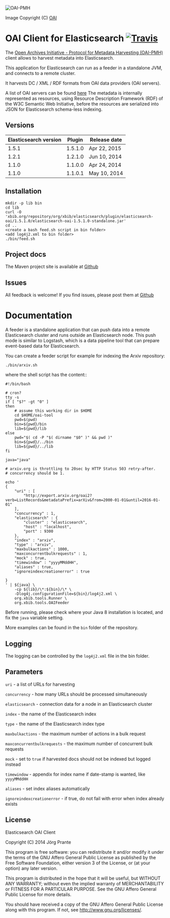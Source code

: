 ![OAI-PMH](https://github.com/jprante/elasticsearch-oai/raw/master/src/site/resources/OA200.gif)

Image Copyright (C) [OAI](http://www.openarchives.org/)

# OAI Client for Elasticsearch [![Travis](https://travis-ci.org/jprante/elasticsearch-oai.png)](https://travis-ci.org/jprante/elasticsearch-oai)

The [Open Archives Initiative - Protocol for Metadata Harvesting (OAI-PMH)](http://www.openarchives.org/pmh/)
client allows to harvest metadata into Elasticsearch.

This application for Elasticsearch can run as a feeder in a standalone JVM, and connects to a remote cluster.

It harvests DC / XML / RDF formats from OAI data providers (OAI servers).

A list of OAI servers can be found [here](http://www.openarchives.org/Register/BrowseSites)
The metadata is internally represented as resources, using Resource Description Framework (RDF) of
the W3C Semantic Web Initiative, before the resources are serialized into JSON for
Elasticsearch schema-less indexing.

## Versions

| Elasticsearch version    | Plugin     | Release date |
| ------------------------ | -----------| -------------|
| 1.5.1                    | 1.5.1.0    | Apr 22, 2015 |
| 1.2.1                    | 1.2.1.0    | Jun 10, 2014 |
| 1.1.0                    | 1.1.0.0    | Apr 24, 2014 |
| 1.1.0                    | 1.1.0.1    | May 10, 2014 |

## Installation

    mkdir -p lib bin
    cd lib
    curl -O 'xbib.org/repository/org/xbib/elasticsearch/plugin/elasticsearch-oai/1.5.1.0/elasticsearch-oai-1.5.1.0-standalone.jar'
    cd ..
    <create a bash feed.sh script in bin folder>
    <add log4j2.xml to bin folder>
    ./bin/feed.sh

## Project docs

The Maven project site is available at
[Github](http://jprante.github.io/elasticsearch-oai)

## Issues

All feedback is welcome! If you find issues, please post them at
[Github](https://github.com/jprante/elasticsearch-oai/issues)

# Documentation

A feeder is a standalone application that can push data into a remote Elasticsearch cluster and
runs outside an Elasticsearch node. This push mode is similar to Logstash, which is a
data pipeline tool that can prepare event-based data for Elasticsearch.

You can create a feeder script for example for indexing the Arxiv repository:

    ./bin/arxiv.sh

where the shell script has the content::


    #!/bin/bash

    # cron?
    tty -s
    if [ "$?" -gt "0" ]
    then
        # assume this working dir in $HOME
        cd $HOME/oai-tool
        pwd=$(pwd)
        bin=${pwd}/bin
        lib=${pwd}/lib
    else
        pwd="$( cd -P "$( dirname "$0" )" && pwd )"
        bin=${pwd}/../bin
        lib=${pwd}/../lib
    fi

    java="java"

    # arxiv.org is throttling to 20sec by HTTP Status 503 retry-after.
    # concurrency should be 1.

    echo '
    {
        "uri" : [
            "http://export.arxiv.org/oai2?verb=ListRecords&metadataPrefix=arXiv&from=2000-01-01&until=2016-01-01"
        ],
        "concurrency" : 1,
        "elasticsearch" : {
            "cluster" : "elasticsearch",
            "host" : "localhost",
            "port" : 9300
        },
        "index" : "arxiv",
        "type" : "arxiv",
        "maxbulkactions" : 1000,
        "maxconcurrentbulkrequests" : 1,
        "mock" : true,
        "timewindow" : "yyyyMMddHH",
        "aliases" : true,
        "ignoreindexcreationerror" : true

    }
    ' | ${java} \
        -cp ${lib}/\*:${bin}/\* \
        -Dlog4j.configurationFile=${bin}/log4j2.xml \
        org.xbib.tools.Runner \
        org.xbib.tools.OAIFeeder


Before running, please check where your Java 8 installation is located, and fix the ``java`` variable setting.

More examples can be found in the `bin` folder of the repository.

## Logging

The logging can be controlled by the `log4j2.xml` file in the bin folder.

## Parameters

`uri` - a list of URLs for harvesting

`concurrency` - how many URLs should be processed simultaneously

`elasticsearch` - connection data for a node in an Elasticsearch cluster

`index` - the name of the Elasticsearch index

`type` - the name of the Elasticsearch index type

`maxbulkactions` - the maximum number of actions in a bulk request

`maxconcurrentbulkrequests` - the maximum number of concurrent bulk requests

`mock` - set to `true` if harvested docs should not be indexed but logged instead

`timewindow` - appendix for index name if date-stamp is wanted, like `yyyyMMddHH`

`aliases` - set index aliases automatically

 `ignoreindexcreationerror` - if true, do not fail with error when index already exists

## License

Elasticsearch OAI Client

Copyright (C) 2014 Jörg Prante

This program is free software: you can redistribute it and/or modify
it under the terms of the GNU Affero General Public License as published by
the Free Software Foundation, either version 3 of the License, or
(at your option) any later version.

This program is distributed in the hope that it will be useful,
but WITHOUT ANY WARRANTY; without even the implied warranty of
MERCHANTABILITY or FITNESS FOR A PARTICULAR PURPOSE.  See the
GNU Affero General Public License for more details.

You should have received a copy of the GNU Affero General Public License
along with this program.  If not, see <http://www.gnu.org/licenses/>.